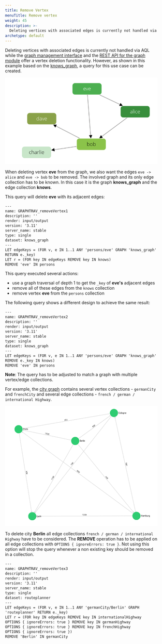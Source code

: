 ```yaml
---
title: Remove Vertex
menuTitle: Remove vertex
weight: 45
description: >-
  Deleting vertices with associated edges is currently not handled via AQL while the graph management interface and the REST API for the graph module offer a vertex deletion functionality
archetype: default
---
```

Deleting vertices with associated edges is currently not handled via AQL while 
the [graph management interface](../../graphs/general-graphs/management.md#remove-a-vertex)
and the
[REST API for the graph module](../../http/graphs/named-graphs.md#remove-a-vertex)
offer a vertex deletion functionality.
However, as shown in this example based on the
[knows_graph](../../graphs/first-steps.md#the-knows_graph), a query for this 
use case can be created.

![Example Graph](../../../images/knows_graph.png)

When deleting vertex **eve** from the graph, we also want the edges
`eve -> alice` and `eve -> bob` to be removed.
The involved graph and its only edge collection has to be known. In this case it 
is the graph **knows_graph** and the edge collection **knows**.

This query will delete **eve** with its adjacent edges:

```aql
---
name: GRAPHTRAV_removeVertex1
description: ''
render: input/output
version: '3.11'
server_name: stable
type: single
dataset: knows_graph
---
LET edgeKeys = (FOR v, e IN 1..1 ANY 'persons/eve' GRAPH 'knows_graph' RETURN e._key)
LET r = (FOR key IN edgeKeys REMOVE key IN knows) 
REMOVE 'eve' IN persons
```

This query executed several actions:
* use a graph traversal of depth 1 to get the `_key` of **eve's** adjacent edges
* remove all of these edges from the `knows` collection
* remove vertex **eve** from the `persons` collection

The following query shows a different design to achieve the same result:

```aql
---
name: GRAPHTRAV_removeVertex2
description: ''
render: input/output
version: '3.11'
server_name: stable
type: single
dataset: knows_graph
---
LET edgeKeys = (FOR v, e IN 1..1 ANY 'persons/eve' GRAPH 'knows_graph'
REMOVE e._key IN knows)
REMOVE 'eve' IN persons
```

**Note**: The query has to be adjusted to match a graph with multiple vertex/edge collections.

For example, the [city graph](../../graphs/first-steps.md#the-city-graph) 
contains several vertex collections - `germanCity` and `frenchCity` and several 
edge collections -  `french / german / international Highway`.

![Example Graph2](../../../images/cities_graph.png)

To delete city **Berlin** all edge collections `french / german / international Highway` 
have to be considered. The **REMOVE** operation has to be applied on all edge
collections with `OPTIONS { ignoreErrors: true }`. Not using this option will stop the query
whenever a non existing key should be removed in a collection.

```aql
---
name: GRAPHTRAV_removeVertex3
description: ''
render: input/output
version: '3.11'
server_name: stable
type: single
dataset: routeplanner
---
LET edgeKeys = (FOR v, e IN 1..1 ANY 'germanCity/Berlin' GRAPH 'routeplanner' RETURN e._key)
LET r = (FOR key IN edgeKeys REMOVE key IN internationalHighway
OPTIONS { ignoreErrors: true } REMOVE key IN germanHighway
OPTIONS { ignoreErrors: true } REMOVE key IN frenchHighway
OPTIONS { ignoreErrors: true }) 
REMOVE 'Berlin' IN germanCity
```
